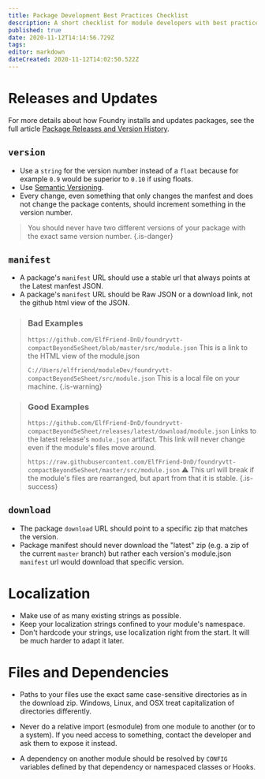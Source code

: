 ```yaml
---
title: Package Development Best Practices Checklist
description: A short checklist for module developers with best practices as discovered by the community.
published: true
date: 2020-11-12T14:14:56.729Z
tags: 
editor: markdown
dateCreated: 2020-11-12T14:02:50.522Z
---
```


# Releases and Updates

For more details about how Foundry installs and updates packages, see the full article [Package Releases and Version History](/en/development/guides/releases-and-history).

## `version`
- Use a `string` for the version number instead of a `float` because for example `0.9` would be superior to `0.10` if using floats.
- Use [Semantic Versioning](https://semver.org/).
- Every change, even something that only changes the manfest and does not change the package contents, should increment something in the version number.

> You should never have two different versions of your package with the exact same version number.
{.is-danger}


## `manifest`
- A package's `manifest` URL should use a stable url that always points at the Latest manfest JSON.
- A package's `manifest` URL should be Raw JSON or a download link, not the github html view of the JSON.

> ### Bad Examples
> `https://github.com/ElfFriend-DnD/foundryvtt-compactBeyond5eSheet/blob/master/src/module.json`
> This is a link to the HTML view of the module.json
>
> `C://Users/elffriend/moduleDev/foundryvtt-compactBeyond5eSheet/src/module.json`
> This is a local file on your machine.
{.is-warning}


> ### Good Examples
> `https://github.com/ElfFriend-DnD/foundryvtt-compactBeyond5eSheet/releases/latest/download/module.json`
> Links to the latest release's `module.json` artifact. This link will never change even if the module's files move around.
>
> `https://raw.githubusercontent.com/ElfFriend-DnD/foundryvtt-compactBeyond5eSheet/master/src/module.json`
>  ⚠️ This url will break if the module's files are rearranged, but apart from that it is stable.
{.is-success}

## `download`
- The package `download` URL should point to a specific zip that matches the version.
- Package manifest should never download the "latest" zip (e.g. a zip of the current `master` branch) but rather each version's module.json `manifest` url would download that specific version.

# Localization
- Make use of as many existing strings as possible.
- Keep your localization strings confined to your module's namespace.
- Don't hardcode your strings, use localization right from the start. It will be much harder to adapt it later.

# Files and Dependencies
- Paths to your files use the exact same case-sensitive directories as in the download zip. Windows, Linux, and OSX treat capitalization of directories differently.

- Never do a relative import (esmodule) from one module to another (or to a system). If you need access to something, contact the developer and ask them to expose it instead.
- A dependency on another module should be resolved by `CONFIG` variables defined by that dependency or namespaced classes or Hooks.
